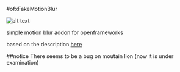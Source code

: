 #ofxFakeMotionBlur

  ![alt text](https://raw.github.com/toruurakawa/ofxFakeMotionBlur/master/img/ss.png)

  simple motion blur addon for openframeworks

  based on the description [here](http://www.gamedev.net/topic/529351-glsl-motion-blur/page__p__4428596#entry4428596)

##notice
  There seems to be a bug on moutain lion (now it is under examination)
